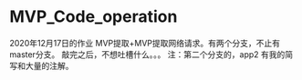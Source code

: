# MVP_Code_operation
2020年12月17日的作业
MVP提取+MVP提取网络请求。有两个分支，不止有master分支。
敲完之后，不想吐槽什么。。。
注：第二个分支的，app2 有我的简写和大量的注解。
